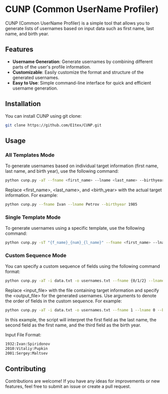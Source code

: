 # CUNP (Common UserName Profiler)
CUNP (Common UserName Profiler) is a simple tool that allows you to generate lists of usernames based on input data such as first name, last name, and birth year.

## Features
- **Username Generation**: Generate usernames by combining different parts of the user's profile information.
- **Customizable**: Easily customize the format and structure of the generated usernames.
- **Easy to Use**: Simple command-line interface for quick and efficient username generation.

## Installation
You can install CUNP using git clone:
```bash
git clone https://github.com/E1tex/CUNP.git
```
## Usage

### All Templates Mode
To generate usernames based on individual target information (first name, last name, and birth year), use the following command:

```bash
python cunp.py -aT --fname <first_name> --lname <last_name> --birthyear <birth_year>
```
Replace <first_name>, <last_name>, and <birth_year> with the actual target information.
For example:
```bash
python cunp.py --fname Ivan --lname Petrov --birthyear 1985
```
### Single Template Mode
To generate usernames using a specific template, use the following command:
```bash
python cunp.py -sT "{f_name}_{num}_{l_name}" --fname <first_name> --lname <last_name> --birthyear <birth_year>
```

### Custom Sequence Mode
You can specify a custom sequence of fields using the following command format:

```bash
python cunp.py -aT -i data.txt -o usernames.txt --fname {0/1/2} --lname {0/1/2} --birthyear {0/1/2} 
```
Replace <input_file> with the file containing target information and specify the <output_file> for the generated usernames. Use arguments to denote the order of fields in the custom sequence. For example:

```bash
python cunp.py -aT -i data.txt -o usernames.txt --fname 1 --lname 0 --birthyear 2 
```
In this example, the script will interpret the first field as the last name, the second field as the first name, and the third field as the birth year.

Input File Format:
```bash
1932:Ivan:Spiridonov
2010:Vitaliy:Pupkin
2001:Sergey:Maltsev
```

## Contributing
Contributions are welcome! If you have any ideas for improvements or new features, feel free to submit an issue or create a pull request.
